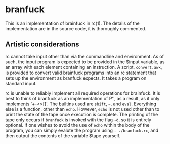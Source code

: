 # branfuck

This is an implementation of brainfuck in rc(1).
The details of the implementation are in the source code, it is thoroughly commented.
## Artistic considerations
rc cannot take input other than via the commandline and environment. As of such, the input program is expected to be provided in the $input variable, as an array with each element containing an instruction.
A script, `convert.awk`, is provided to convert valid brainfuck programs into an rc statement that sets up the environment as branfuck expects. It takes a program on standard input.

rc is unable to reliably implement all required operations for brainfuck. It is best to think of branfuck as an implementation of P'', as a result, as it only implements '+-<>[]'.
The builtins used are `shift`, `~`, and `eval`. Everything else is a function, other than `echo`. However, `echo` is not used other than to print the state of the tape once execution is complete. 
The printing of the tape only occurs if `branfuck` is invoked with the flag `-d`, so it is entirely optional.
If one wishes to avoid the use of `echo` within the body of the program, you can simply evalute the program using `. ./branfuck.rc`, and then output the contents of the variable $tape yourself.
